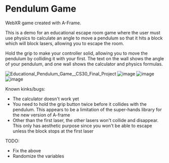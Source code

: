 # Pendulum Game

WebXR game created with A-Frame.

This is a demo for an educational escape room game where the user must use physics to calculate an angle to move a pendulum so that it hits a block which will block lasers, allowing you to escape the room.

Hold the grip to make your controller solid, allowing you to move the pendulum by colliding it with your first. The text on the wall shows the angle of your pendulum, and one wall shows the calculator and physics formulas.

![Educational_Pendulum_Game__CS30_Final_Project](https://user-images.githubusercontent.com/20260142/151087201-e81f4010-20d7-46d6-bbc4-932738d672cf.gif)
![image](https://user-images.githubusercontent.com/20260142/151086578-a5c24094-175a-4ec9-b7ef-33330cf76bdd.png)
![image](https://user-images.githubusercontent.com/20260142/151086661-af97b086-010b-4b77-bfde-2a23f2f5e61a.png)
![image](https://user-images.githubusercontent.com/20260142/151086719-8fd702f6-c08d-4239-93f0-2e60f47cc531.png)

Known kinks/bugs:
* The calculator doesn't work yet
* You need to hold the grip button twice before it collides with the pendulum. This appears to be a limitation of the super-hands library for the new version of A-frame
* Other than the first laser, the other lasers won't collide and disappear. This only has aesthetic purpose since you won't be able to escape unless the block stops at the first laser

TODO:
* Fix the above
* Randomize the variables
